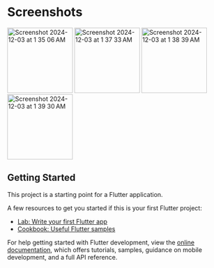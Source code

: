 

# Screenshots

<img width="150" alt="Screenshot 2024-12-03 at 1 35 06 AM" src="https://github.com/user-attachments/assets/ac6f2d56-000e-4b9a-b32a-0934f4c8911b">

<img width="150" alt="Screenshot 2024-12-03 at 1 37 33 AM" src="https://github.com/user-attachments/assets/b8837205-a7bb-4053-b164-7d593ef24fd9">
<img width="150" alt="Screenshot 2024-12-03 at 1 38 39 AM" src="https://github.com/user-attachments/assets/acac0a53-694d-4b9c-ac46-702435717188">

<img width="150" alt="Screenshot 2024-12-03 at 1 39 30 AM" src="https://github.com/user-attachments/assets/204b85fc-ba2b-4e15-bb8a-507fd9b7c6eb">




## Getting Started

This project is a starting point for a Flutter application.


A few resources to get you started if this is your first Flutter project:

- [Lab: Write your first Flutter app](https://docs.flutter.dev/get-started/codelab)
- [Cookbook: Useful Flutter samples](https://docs.flutter.dev/cookbook)

For help getting started with Flutter development, view the
[online documentation](https://docs.flutter.dev/), which offers tutorials,
samples, guidance on mobile development, and a full API reference.
